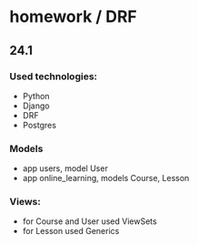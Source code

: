 # homework / DRF

## 24.1

### Used technologies:
- Python
- Django
- DRF
- Postgres

### Models
- app users, model User
- app online_learning, models Course, Lesson

### Views:
- for Course and User used ViewSets
- for Lesson used Generics
